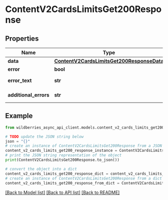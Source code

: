# ContentV2CardsLimitsGet200Response


## Properties

Name | Type | Description | Notes
------------ | ------------- | ------------- | -------------
**data** | [**ContentV2CardsLimitsGet200ResponseData**](ContentV2CardsLimitsGet200ResponseData.md) |  | [optional] 
**error** | **bool** | Флаг ошибки | [optional] 
**error_text** | **str** | Описание ошибки | [optional] 
**additional_errors** | **str** | Дополнительные ошибки | [optional] 

## Example

```python
from wildberries_async_api_client.models.content_v2_cards_limits_get200_response import ContentV2CardsLimitsGet200Response

# TODO update the JSON string below
json = "{}"
# create an instance of ContentV2CardsLimitsGet200Response from a JSON string
content_v2_cards_limits_get200_response_instance = ContentV2CardsLimitsGet200Response.from_json(json)
# print the JSON string representation of the object
print(ContentV2CardsLimitsGet200Response.to_json())

# convert the object into a dict
content_v2_cards_limits_get200_response_dict = content_v2_cards_limits_get200_response_instance.to_dict()
# create an instance of ContentV2CardsLimitsGet200Response from a dict
content_v2_cards_limits_get200_response_from_dict = ContentV2CardsLimitsGet200Response.from_dict(content_v2_cards_limits_get200_response_dict)
```
[[Back to Model list]](../README.md#documentation-for-models) [[Back to API list]](../README.md#documentation-for-api-endpoints) [[Back to README]](../README.md)


